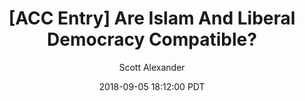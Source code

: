 ---
layout: podcast
title: "[ACC Entry] Are Islam And Liberal Democracy Compatible?"
author: Scott Alexander
description: https://slatestarcodex.com/2018/09/05/acc-entry-are-islam-and-liberal-democracy-compatible/
date: 2018-09-05 18:12:00 PDT
length: 20628811
duration: 5157
guid: acc-entry-are-islam-and-liberal-democracy-compatible
---